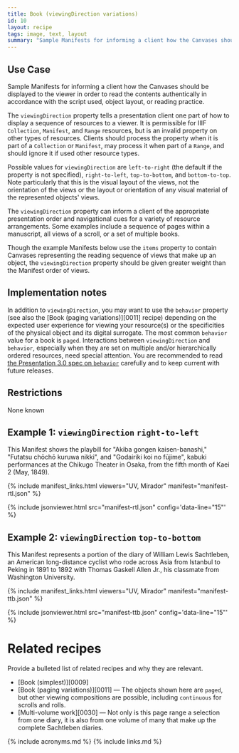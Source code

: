 ```yaml
---
title: Book (viewingDirection variations)
id: 10
layout: recipe
tags: image, text, layout
summary: "Sample Manifests for informing a client how the Canvases should be displayed to the viewer in order to read the contents authentically in accordance with the script used, object layout, or reading practice."
---
```


## Use Case

Sample Manifests for informing a client how the Canvases should be displayed to the viewer in order to read the contents authentically in accordance with the script used, object layout, or reading practice.

The `viewingDirection` property tells a presentation client one part of how to display a sequence of resources to a viewer. It is permissible for IIIF `Collection`, `Manifest`, and `Range` resources, but is an invalid property on other types of resources. Clients should process the property when it is part of a `Collection` or `Manifest`, may process it when part of a `Range`, and should ignore it if used other resource types.

Possible values for `viewingDirection` are `left-to-right` (the default if the property is not specified), `right-to-left`, `top-to-bottom`, and `bottom-to-top`. Note particularly that this is the visual layout of the views, not the orientation of the views or the layout or orientation of any visual material of the represented objects' views.

The `viewingDirection` property can inform a client of the appropriate presentation order and navigational cues for a variety of resource arrangements. Some examples include a sequence of pages within a manuscript, all views of a scroll, or a set of multiple books.

Though the example Manifests below use the `items` property to contain Canvases representing the reading sequence of views that make up an object, the `viewingDirection` property should be given greater weight than the Manifest order of views.

## Implementation notes

In addition to `viewingDirection`, you may want to use the `behavior` property (see also the [Book (paging variations)][0011] recipe) depending on the expected user experience for viewing your resource(s) or the specificities of the physical object and its digital surrogate. The most common `behavior` value for a book is `paged`. Interactions between `viewingDirection` and `behavior`, especially when they are set on multiple and/or hierarchically ordered resources, need special attention. You are recommended to read [the Presentation 3.0 spec on `behavior`](https://iiif.io/api/presentation/3.0/#behavior) carefully and to keep current with future releases.

## Restrictions

None known

## Example 1: `viewingDirection` `right-to-left`

This Manifest shows the playbill for "Akiba gongen kaisen-banashi," "Futatsu chōchō kuruwa nikki", and "Godairiki koi no fūjime", kabuki performances at the Chikugo Theater in Osaka, from the fifth month of Kaei 2 (May, 1849).

{% include manifest_links.html viewers="UV, Mirador" manifest="manifest-rtl.json" %}

{% include jsonviewer.html src="manifest-rtl.json" config='data-line="15"' %}

## Example 2: `viewingDirection` `top-to-bottom`

This Manifest represents a portion of the diary of William Lewis Sachtleben, an American long-distance cyclist who rode across Asia from Istanbul to Peking in 1891 to 1892 with Thomas Gaskell Allen Jr., his classmate from Washington University.

{% include manifest_links.html viewers="UV, Mirador" manifest="manifest-ttb.json" %}

{% include jsonviewer.html src="manifest-ttb.json" config='data-line="15"' %}

# Related recipes

Provide a bulleted list of related recipes and why they are relevant.

* [Book (simplest)][0009]
* [Book (paging variations)][0011] — The objects shown here are `paged`, but other viewing compositions are possible, including `continuous` for scrolls and rolls.
* [Multi-volume work][0030] — Not only is this page range a selection from one diary, it is also from one volume of many that make up the complete Sachtleben diaries.

{% include acronyms.md %}
{% include links.md %}